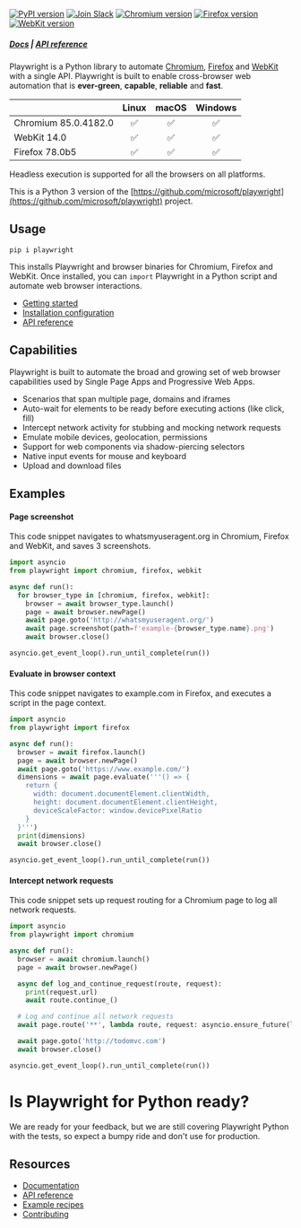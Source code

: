 [![PyPI version](https://badge.fury.io/py/playwright.svg)](https://pypi.python.org/pypi/playwright/) [![Join Slack](https://img.shields.io/badge/join-slack-infomational)](https://join.slack.com/t/playwright/shared_invite/enQtOTEyMTUxMzgxMjIwLThjMDUxZmIyNTRiMTJjNjIyMzdmZDA3MTQxZWUwZTFjZjQwNGYxZGM5MzRmNzZlMWI5ZWUyOTkzMjE5Njg1NDg) <!-- GEN:chromium-version-badge -->[![Chromium version](https://img.shields.io/badge/chromium-85.0.4182.0-blue.svg?logo=google-chrome)](https://www.chromium.org/Home)<!-- GEN:stop --> <!-- GEN:firefox-version-badge -->[![Firefox version](https://img.shields.io/badge/firefox-78.0b5-blue.svg?logo=mozilla-firefox)](https://www.mozilla.org/en-US/firefox/new/)<!-- GEN:stop --> [![WebKit version](https://img.shields.io/badge/webkit-14.0-blue.svg?logo=safari)](https://webkit.org/)

##### [Docs](docs/README.md) | [API reference](docs/api.md)

Playwright is a Python library to automate [Chromium](https://www.chromium.org/Home), [Firefox](https://www.mozilla.org/en-US/firefox/new/) and [WebKit](https://webkit.org/) with a single API. Playwright is built to enable cross-browser web automation that is **ever-green**, **capable**, **reliable** and **fast**.

|          | Linux | macOS | Windows |
|   :---   | :---: | :---: | :---:   |
| Chromium <!-- GEN:chromium-version -->85.0.4182.0<!-- GEN:stop --> | :white_check_mark: | :white_check_mark: | :white_check_mark: |
| WebKit 14.0 | :white_check_mark: | :white_check_mark: | :white_check_mark: |
| Firefox <!-- GEN:firefox-version -->78.0b5<!-- GEN:stop --> | :white_check_mark: | :white_check_mark: | :white_check_mark: |

Headless execution is supported for all the browsers on all platforms.

This is a Python 3 version of the [https://github.com/microsoft/playwright](https://github.com/microsoft/playwright) project.

## Usage

```
pip i playwright
```

This installs Playwright and browser binaries for Chromium, Firefox and WebKit. Once installed, you can `import` Playwright in a Python script and automate web browser interactions.

* [Getting started](https://github.com/microsoft/playwright/blob/master/docs/intro.md)
* [Installation configuration](https://github.com/microsoft/playwright/blob/master/docs/installation.md)
* [API reference](https://github.com/microsoft/playwright/blob/master/docs/api.md)

## Capabilities

Playwright is built to automate the broad and growing set of web browser capabilities used by Single Page Apps and Progressive Web Apps.

* Scenarios that span multiple page, domains and iframes
* Auto-wait for elements to be ready before executing actions (like click, fill)
* Intercept network activity for stubbing and mocking network requests
* Emulate mobile devices, geolocation, permissions
* Support for web components via shadow-piercing selectors
* Native input events for mouse and keyboard
* Upload and download files


## Examples

#### Page screenshot

This code snippet navigates to whatsmyuseragent.org in Chromium, Firefox and WebKit, and saves 3 screenshots.

```py
import asyncio
from playwright import chromium, firefox, webkit

async def run():
  for browser_type in [chromium, firefox, webkit]:
    browser = await browser_type.launch()
    page = await browser.newPage()
    await page.goto('http://whatsmyuseragent.org/')
    await page.screenshot(path=f'example-{browser_type.name}.png')
    await browser.close()

asyncio.get_event_loop().run_until_complete(run())
```

#### Evaluate in browser context

This code snippet navigates to example.com in Firefox, and executes a script in the page context.

```py
import asyncio
from playwright import firefox

async def run():
  browser = await firefox.launch()
  page = await browser.newPage()
  await page.goto('https://www.example.com/')
  dimensions = await page.evaluate('''() => {
    return {
      width: document.documentElement.clientWidth,
      height: document.documentElement.clientHeight,
      deviceScaleFactor: window.devicePixelRatio
    }
  }''')
  print(dimensions)
  await browser.close()

asyncio.get_event_loop().run_until_complete(run())
```

#### Intercept network requests

This code snippet sets up request routing for a Chromium page to log all network requests.

```py
import asyncio
from playwright import chromium

async def run():
  browser = await chromium.launch()
  page = await browser.newPage()

  async def log_and_continue_request(route, request):
    print(request.url)
    await route.continue_()

  # Log and continue all network requests
  await page.route('**', lambda route, request: asyncio.ensure_future(log_and_continue_request(route, request)))

  await page.goto('http://todomvc.com')
  await browser.close()

asyncio.get_event_loop().run_until_complete(run())
```

# Is Playwright for Python ready?

We are ready for your feedback, but we are still covering Playwright Python with the tests, so expect a bumpy ride and don't use for production.

## Resources

* [Documentation](https://github.com/microsoft/playwright/blob/master/docs/README.md)
* [API reference](https://github.com/microsoft/playwright/blob/master/docs/api.md)
* [Example recipes](https://github.com/microsoft/playwright/blob/master/docs/examples/README.md)
* [Contributing](CONTRIBUTING.md)
